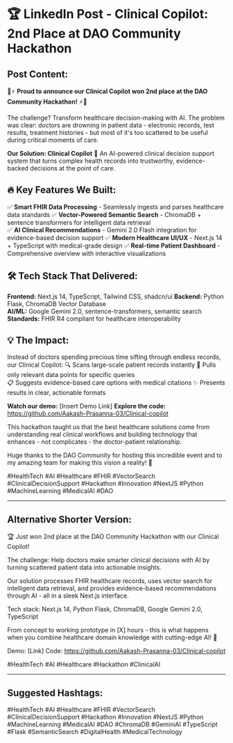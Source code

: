 # 🏆 LinkedIn Post - Clinical Copilot: 2nd Place at DAO Community Hackathon

## Post Content:

🏥⚡ **Proud to announce our Clinical Copilot won 2nd place at the DAO Community Hackathon!** ⚡🏥

The challenge? Transform healthcare decision-making with AI. The problem was clear: doctors are drowning in patient data - electronic records, test results, treatment histories - but most of it's too scattered to be useful during critical moments of care.

**Our Solution: Clinical Copilot** 🚀
An AI-powered clinical decision support system that turns complex health records into trustworthy, evidence-backed decisions at the point of care.

## 🔥 Key Features We Built:

✅ **Smart FHIR Data Processing** - Seamlessly ingests and parses healthcare data standards
✅ **Vector-Powered Semantic Search** - ChromaDB + sentence transformers for intelligent data retrieval  
✅ **AI Clinical Recommendations** - Gemini 2.0 Flash integration for evidence-based decision support
✅ **Modern Healthcare UI/UX** - Next.js 14 + TypeScript with medical-grade design
✅ **Real-time Patient Dashboard** - Comprehensive overview with interactive visualizations

## 🛠️ Tech Stack That Delivered:
**Frontend:** Next.js 14, TypeScript, Tailwind CSS, shadcn/ui
**Backend:** Python Flask, ChromaDB Vector Database  
**AI/ML:** Google Gemini 2.0, sentence-transformers, semantic search
**Standards:** FHIR R4 compliant for healthcare interoperability

## 💡 The Impact:
Instead of doctors spending precious time sifting through endless records, our Clinical Copilot:
🔍 Scans large-scale patient records instantly
🎯 Pulls only relevant data points for specific queries  
📋 Suggests evidence-based care options with medical citations
✨ Presents results in clear, actionable formats

**Watch our demo:** [Insert Demo Link]
**Explore the code:** https://github.com/Aakash-Prasanna-03/Clinical-copilot

This hackathon taught us that the best healthcare solutions come from understanding real clinical workflows and building technology that enhances - not complicates - the doctor-patient relationship.

Huge thanks to the DAO Community for hosting this incredible event and to my amazing team for making this vision a reality! 🙏

#HealthTech #AI #Healthcare #FHIR #VectorSearch #ClinicalDecisionSupport #Hackathon #Innovation #NextJS #Python #MachineLearning #MedicalAI #DAO

---

## Alternative Shorter Version:

🏆 Just won 2nd place at the DAO Community Hackathon with our Clinical Copilot! 

The challenge: Help doctors make smarter clinical decisions with AI by turning scattered patient data into actionable insights.

Our solution processes FHIR healthcare records, uses vector search for intelligent data retrieval, and provides evidence-based recommendations through AI - all in a sleek Next.js interface.

Tech stack: Next.js 14, Python Flask, ChromaDB, Google Gemini 2.0, TypeScript

From concept to working prototype in [X] hours - this is what happens when you combine healthcare domain knowledge with cutting-edge AI! 🚀

Demo: [Link]
Code: https://github.com/Aakash-Prasanna-03/Clinical-copilot

#HealthTech #AI #Healthcare #Hackathon #ClinicalAI

---

## Suggested Hashtags:
#HealthTech #AI #Healthcare #FHIR #VectorSearch #ClinicalDecisionSupport #Hackathon #Innovation #NextJS #Python #MachineLearning #MedicalAI #DAO #ChromaDB #GeminiAI #TypeScript #Flask #SemanticSearch #DigitalHealth #MedicalTechnology